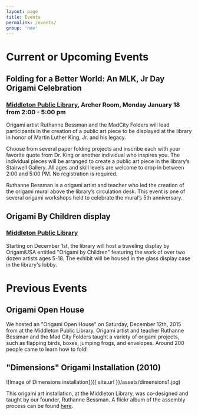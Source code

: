 ```yaml
---
layout: page
title: Events
permalink: /events/
group: 'nav'
---
```


# Current or Upcoming Events

## Folding for a Better World: An MLK, Jr Day Origami Celebration

### [Middleton Public Library](https://www.google.com/maps/place/Middleton+Public+Library/@43.0949512,-89.5115643,17z), Archer Room, Monday January 18 from 2:00 - 5:00 pm
Origami artist Ruthanne Bessman and the MadCity Folders will lead participants in the creation of a public art piece to be displayed at the library in honor of Martin Luther King, Jr. and his legacy.

Choose from several paper folding projects and inscribe each with your favorite quote from Dr. King or another individual who inspires you.  The individual pieces will be arranged to create a public art piece in the library’s Stairwell Gallery.  All ages and skill levels are welcome to drop in between 2:00 and 5:00 PM.  No registration is required.

Ruthanne Bessman is a origami artist and teacher who led the creation of the origami mural above the library’s circulation desk.  This event is one of several origami workshops held to celebrate the mural’s 5th anniversary.


## Origami By Children display

### [Middleton Public Library](https://www.google.com/maps/place/Middleton+Public+Library/@43.0949512,-89.5115643,17z)
Starting on December 1st, the library will host a traveling
display by OrigamiUSA entitled "Origami by Children" featuring
the work of over two dozen artists ages 5-18.  The exhibit will
be housed in the glass display case in the library's lobby.

# Previous Events

## Origami Open House
We hosted an "Origami Open House" on Saturday, December 12th, 2015 from at the Middleton Public Library.
Origami artist and teacher Ruthanne Bessman and the Mad City Folders taught a variety of origami projects, such as flapping birds, boxes, jumping frogs, and envelopes.
Around 200 people came to learn how to fold!

## "Dimensions" Origami Installation (2010)
![Image of Dimensions installation]({{ site.url }}/assets/dimensions1.jpg)

This origami art installation, at the Middleton Library, was co-designed and taught by our founder, Ruthanne Bessman.
A flickr album of the assembly process can be found [here](https://www.flickr.com/photos/middletonpubliclibrary/sets/72157628098951846/).
